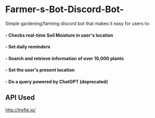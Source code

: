 # Farmer-s-Bot-Discord-Bot-
Simple gardening/farming discord bot that makes it easy for users to: 
  #### - Checks real-time Soil Moisture in user's location
  #### - Set daily reminders
  #### - Search and retrieve information of over 10,000 plants
  #### - Set the user's present location
  #### - Do a query powered by ChatGPT (deprecated)

## API Used
http://trefle.io/


  
